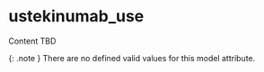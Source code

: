 # ustekinumab_use
Content TBD


{: .note }
There are no defined valid values for this model attribute.
